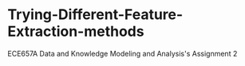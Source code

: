 # Trying-Different-Feature-Extraction-methods
ECE657A Data and Knowledge Modeling and Analysis's Assignment 2
